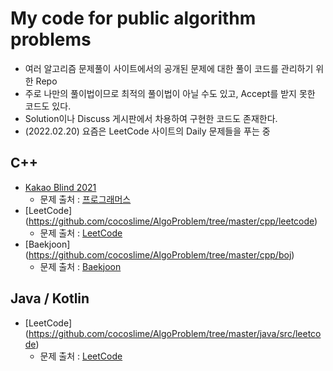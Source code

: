 # My code for public algorithm problems

* 여러 알고리즘 문제풀이 사이트에서의 공개된 문제에 대한 풀이 코드를 관리하기 위한 Repo
* 주로 나만의 풀이법이므로 최적의 풀이법이 아닐 수도 있고, Accept를 받지 못한 코드도 있다.
* Solution이나 Discuss 게시판에서 차용하여 구현한 코드도 존재한다.
* (2022.02.20) 요즘은 LeetCode 사이트의 Daily 문제들을 푸는 중

## C++

* [Kakao Blind 2021](https://github.com/cocoslime/AlgoProblem/tree/master/cpp/kakao_blind_2021)
  * 문제 출처 : [프로그래머스](https://programmers.co.kr/learn/challenges)
* [LeetCode] (https://github.com/cocoslime/AlgoProblem/tree/master/cpp/leetcode)
  * 문제 출처 : [LeetCode](https://leetcode.com/problemset/all/)
* [Baekjoon] (https://github.com/cocoslime/AlgoProblem/tree/master/cpp/boj)
  * 문제 출처 : [Baekjoon](https://www.acmicpc.net/)
  
## Java / Kotlin

* [LeetCode] (https://github.com/cocoslime/AlgoProblem/tree/master/java/src/leetcode)
  * 문제 출처 : [LeetCode](https://leetcode.com/problemset/all/)
